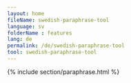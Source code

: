 ```yaml
---
layout: home
fileName: swedish-paraphrase-tool
language: sv    
folderName : features
lang: de
permalink: /de/swedish-paraphrase-tool
tool: swedish-paraphrase-tool
---
```

{% include section/paraphrase.html %}